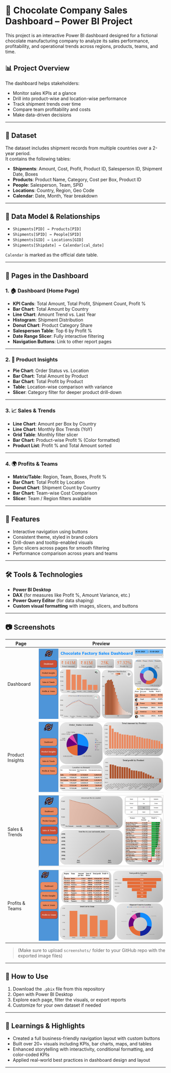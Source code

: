 # 🍫 Chocolate Company Sales Dashboard – Power BI Project

This project is an interactive Power BI dashboard designed for a fictional chocolate manufacturing company to analyze its sales performance, profitability, and operational trends across regions, products, teams, and time.

## 📊 Project Overview

The dashboard helps stakeholders:
- Monitor sales KPIs at a glance
- Drill into product-wise and location-wise performance
- Track shipment trends over time
- Compare team profitability and costs
- Make data-driven decisions

---

## 📁 Dataset

The dataset includes shipment records from multiple countries over a 2-year period.  
It contains the following tables:

- **Shipments**: Amount, Cost, Profit, Product ID, Salesperson ID, Shipment Date, Boxes
- **Products**: Product Name, Category, Cost per Box, Product ID
- **People**: Salesperson, Team, SPID
- **Locations**: Country, Region, Geo Code
- **Calendar**: Date, Month, Year breakdown

---

## 📐 Data Model & Relationships

- `Shipments[PID] → Products[PID]`
- `Shipments[SPID] → People[SPID]`
- `Shipments[GID] → Locations[GID]`
- `Shipments[Shipdate] → Calendar[cal_date]`

`Calendar` is marked as the official date table.

---

## 📄 Pages in the Dashboard

### 1. 🏠 **Dashboard (Home Page)**
- **KPI Cards**: Total Amount, Total Profit, Shipment Count, Profit %
- **Bar Chart**: Total Amount by Country
- **Line Chart**: Amount Trend vs. Last Year
- **Histogram**: Shipment Distribution
- **Donut Chart**: Product Category Share
- **Salesperson Table**: Top 6 by Profit %
- **Date Range Slicer**: Fully interactive filtering
- **Navigation Buttons**: Link to other report pages

---

### 2. 🍫 **Product Insights**
- **Pie Chart**: Order Status vs. Location
- **Bar Chart**: Total Amount by Product
- **Bar Chart**: Total Profit by Product
- **Table**: Location-wise comparison with variance
- **Slicer**: Category filter for deeper product drill-down

---

### 3. 📈 **Sales & Trends**
- **Line Chart**: Amount per Box by Country
- **Line Chart**: Monthly Box Trends (YoY)
- **Grid Table**: Monthly filter slicer
- **Bar Chart**: Product-wise Profit % (Color formatted)
- **Product List**: Profit % and Total Amount sorted

---

### 4. 🌍 **Profits & Teams**
- **Matrix/Table**: Region, Team, Boxes, Profit %
- **Bar Chart**: Total Profit by Location
- **Donut Chart**: Shipment Count by Country
- **Bar Chart**: Team-wise Cost Comparison
- **Slicer**: Team / Region filters available

---

## 🔄 Features

- Interactive navigation using buttons
- Consistent theme, styled in brand colors
- Drill-down and tooltip-enabled visuals
- Sync slicers across pages for smooth filtering
- Performance comparison across years and teams

---

## 🛠 Tools & Technologies

- **Power BI Desktop**
- **DAX** (for measures like Profit %, Amount Variance, etc.)
- **Power Query Editor** (for data shaping)
- **Custom visual formatting** with images, slicers, and buttons

---

## 📷 Screenshots

| Page | Preview |
|------|---------|
| Dashboard | ![Dashboard](screenshots/dashboard.png) |
| Product Insights | ![Product](screenshots/project_insights.png) |
| Sales & Trends | ![Trends](screenshots/sales_trends.png) |
| Profits & Teams | ![Teams](screenshots/profits_teams.png) |

> (Make sure to upload `screenshots/` folder to your GitHub repo with the exported image files)

---

## 📌 How to Use

1. Download the `.pbix` file from this repository
2. Open with Power BI Desktop
3. Explore each page, filter the visuals, or export reports
4. Customize for your own dataset if needed

---

## 🧠 Learnings & Highlights

- Created a full business-friendly navigation layout with custom buttons
- Built over 20+ visuals including KPIs, bar charts, maps, and tables
- Enhanced storytelling with interactivity, conditional formatting, and color-coded KPIs
- Applied real-world best practices in dashboard design and layout



---


